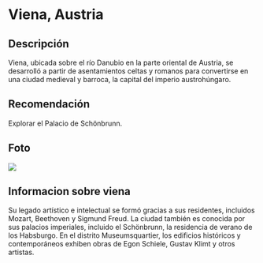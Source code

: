 # Viena, Austria

## Descripción
Viena, ubicada sobre el río Danubio en la parte oriental de Austria, se desarrolló a partir de asentamientos celtas y romanos para convertirse en una ciudad medieval y barroca, la capital del imperio austrohúngaro.

## Recomendación
Explorar el Palacio de Schönbrunn.

## Foto
![](https://viajes.nationalgeographic.com.es/medio/2019/01/30/hofburg-palacio-imperial-viena_b65d8a2d_1200x630.jpg)

## Informacion sobre viena
Su legado artístico e intelectual se formó gracias a sus residentes, incluidos Mozart, Beethoven y Sigmund Freud. La ciudad también es conocida por sus palacios imperiales, incluido el Schönbrunn, la residencia de verano de los Habsburgo. En el distrito Museumsquartier, los edificios históricos y contemporáneos exhiben obras de Egon Schiele, Gustav Klimt y otros artistas.
